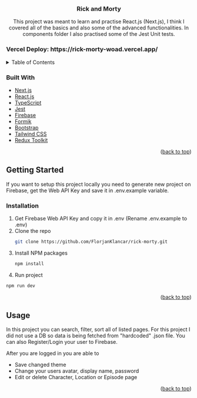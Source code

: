 <div id="top"></div>

<h3 align="center">Rick and Morty</h3>
  <p align="center">
    This project was meant to learn and practise React.js (Next.js), I think I covered all of the basics and also some of the advanced functionalities. In components folder I also practised some of the Jest Unit tests.
  </p>
</div>

<h3>Vercel Deploy: https://rick-morty-woad.vercel.app/</h3>

<!-- TABLE OF CONTENTS -->
<details>
  <summary>Table of Contents</summary>
  <ol>
    <li>
      <a href="#about-the-project">About The Project</a>
      <ul>
        <li><a href="#built-with">Built With</a></li>
      </ul>
    </li>
    <li>
      <a href="#getting-started">Getting Started</a>
      <ul>
        <li><a href="#installation">Installation</a></li>
      </ul>
    </li>
    <li><a href="#usage">Usage</a></li>
  </ol>
</details>




### Built With

* [Next.js](https://nextjs.org/)
* [React.js](https://reactjs.org/)
* [TypeScript](https://www.typescriptlang.org/)
* [Jest](https://jestjs.io/)
* [Firebase](https://firebase.google.com/)
* [Formik](https://formik.org/)
* [Bootstrap](https://getbootstrap.com)
* [Tailwind CSS](https://tailwindcss.com/)
* [Redux Toolkit](https://redux-toolkit.js.org/)

<p align="right">(<a href="#top">back to top</a>)</p>



<!-- GETTING STARTED -->
## Getting Started

If you want to setup this project locally you need to generate new project on Firebase, get the Web API Key and save it in .env.example variable.

### Installation

1. Get Firebase Web API Key and copy it in .env (Rename .env.example to .env)
2. Clone the repo
   ```sh
   git clone https://github.com/FlorjanKlancar/rick-morty.git
   ```
3. Install NPM packages
   ```sh
   npm install
   ```
4. Run project
```sh
npm run dev
```

<p align="right">(<a href="#top">back to top</a>)</p>



<!-- USAGE EXAMPLES -->
## Usage

In this project you can search, filter, sort all of listed pages. For this project I did not use a DB so data is being fetched from "hardcoded" .json file. You can also Register/Login your user to Firebase. 

After you are logged in you are able to
* Save changed theme
* Change your users avatar, display name, password
* Edit or delete Character, Location or Episode page

<p align="right">(<a href="#top">back to top</a>)</p>
